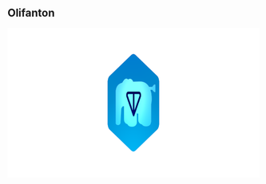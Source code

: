 Olifanton
---

<p align="center">
  <a href="https://github.com/olifanton"><img align="center" width="864" height="300" src="https://github.com/olifanton/.github/blob/main/profile/olifanton_banner.png" /></a>
</p>
